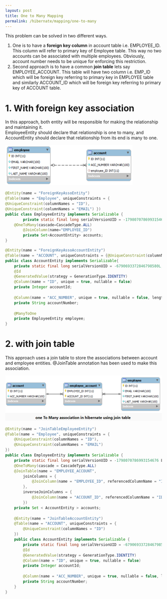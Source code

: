 ```yaml
---
layout: post
title: One to Many Mapping
permalink: /hibernate/mapping/one-to-many
---
```


This problem can be solved in two different ways.
1.	One is to have a **foreign key column** in account table i.e. EMPLOYEE_ID. This column will refer to primary key of Employee table. This way no two accounts can be associated with multiple employees. Obviously, account number needs to be unique for enforcing this restriction.
2.	Second approach is to have a common **join table** lets say EMPLOYEE_ACCOUNT. This table will have two column i.e. EMP_ID which will be foreign key referring to primary key in EMPLOYEE table and similarly ACCOUNT_ID which will be foreign key referring to primary key of ACCOUNT table.

# 1. With foreign key association

In this approach, both entity will be responsible for making the relationship and maintaining it.  
EmployeeEntity should declare that relationship is one to many, and AccountEntity should declare that relationship from its end is many to one.

![](https://github.com/arpit04tripathi/files-cdn/raw/cdn/hibernate/12Many-foreign-key.png)

```java
@Entity(name = "ForeignKeyAssoEntity")
@Table(name = "Employee", uniqueConstraints = {
@UniqueConstraint(columnNames = "ID"),
@UniqueConstraint(columnNames = "EMAIL") })
public class EmployeeEntity implements Serializable {
    	private static final long serialVersionUID = -1798070786993154676L;
	@OneToMany(cascade=CascadeType.ALL)
    	@JoinColumn(name="EMPLOYEE_ID")
    	private Set<AccountEntity> accounts;
}
```
```java
@Entity(name = "ForeignKeyAssoAccountEntity")
@Table(name = "ACCOUNT", uniqueConstraints = {@UniqueConstraint(columnNames = "ID")})
public class AccountEntity implements Serializable{
    private static final long serialVersionUID = -6790693372846798580L;
    @Id
    @GeneratedValue(strategy = GenerationType.IDENTITY)
    @Column(name = "ID", unique = true, nullable = false)
    private Integer accountId;
 
    @Column(name = "ACC_NUMBER", unique = true, nullable = false, length = 100)
    private String accountNumber;
 
    @ManyToOne
    private EmployeeEntity employee;
}
```

# 2. with join table
This approach uses a join table to store the associations between account and employee entities. @JoinTable annotation has been used to make this association.

![](https://github.com/arpit04tripathi/files-cdn/raw/cdn/hibernate/12Many-join-table.png)

```java
@Entity(name = "JoinTableEmployeeEntity")
@Table(name = "Employee", uniqueConstraints = {
    @UniqueConstraint(columnNames = "ID"),
    @UniqueConstraint(columnNames = "EMAIL")
})
public class EmployeeEntity implements Serializable {
    private static final long serialVersionUID = -1798070786993154676 L;
    @OneToMany(cascade = CascadeType.ALL)
    @JoinTable(name = "EMPLOYEE_ACCOUNT",
        joinColumns = {
            @JoinColumn(name = "EMPLOYEE_ID", referencedColumnName = "ID")
        },
        inverseJoinColumns = {
            @JoinColumn(name = "ACCOUNT_ID", referencedColumnName = "ID")
        })
    private Set < AccountEntity > accounts;

    @Entity(name = "JoinTableAccountEntity")
    @Table(name = "ACCOUNT", uniqueConstraints = {
        @UniqueConstraint(columnNames = "ID")
    })
    public class AccountEntity implements Serializable {
        private static final long serialVersionUID = -6790693372846798580 L;
        @Id
        @GeneratedValue(strategy = GenerationType.IDENTITY)
        @Column(name = "ID", unique = true, nullable = false)
        private Integer accountId;

        @Column(name = "ACC_NUMBER", unique = true, nullable = false, length = 100)
        private String accountNumber;
    }
}
```

